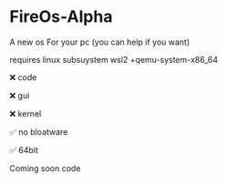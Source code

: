 # FireOs-Alpha
A new os For your pc (you can help if you want)

requires linux subsuystem wsl2
+qemu-system-x86_64

:x: code

:x: gui

:x: kernel 

:white_check_mark: no bloatware 

:white_check_mark: 64bit

Coming soon code
